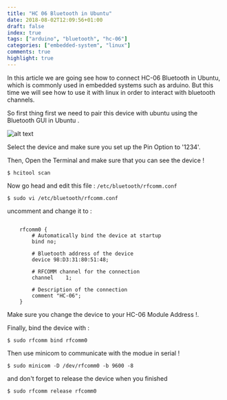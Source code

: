 ```yaml
---
title: "HC 06 Bluetooth in Ubuntu"
date: 2018-08-02T12:09:56+01:00
draft: false
index: true
tags: ["arduino", "bluetooth", "hc-06"]
categories: ["embedded-system", "linux"]
comments: true
highlight: true
---
```


In this article we are going see how to connect HC-06 Bluetooth in Ubuntu, which is commonly used in embedded systems such as arduino. But this time we will see how to use it with linux in order to interact with bluetooth channels.

<!--more-->

So first thing first we need to pair this device with ubuntu using the Bluetooth GUI in Ubuntu .

![alt text](/img/hc-06-bluetooth-in-ubuntu/hc-06.png "HC-06")

Select the device and make sure you set up the Pin Option to '1234'.

Then, Open the Terminal and make sure that you can see the device !

```shell
$ hcitool scan
```

Now go head and edit this file :  `/etc/bluetooth/rfcomm.conf`

```shell
$ sudo vi /etc/bluetooth/rfcomm.conf
```

uncomment and change it to :

```

    rfcomm0 {
        # Automatically bind the device at startup
        bind no;

        # Bluetooth address of the device
        device 98:D3:31:80:51:48;

        # RFCOMM channel for the connection
        channel    1;

        # Description of the connection
        comment "HC-06";
    }
```

Make sure you change the device to your HC-06 Module Address !.

Finally, bind the device with :

```shell
$ sudo rfcomm bind rfcomm0
```

Then use minicom to communicate with the modue in serial !

```shell
$ sudo minicom -D /dev/rfcomm0 -b 9600 -8
```

and don't forget to release the device when you finished

```shell
$ sudo rfcomm release rfcomm0
```
